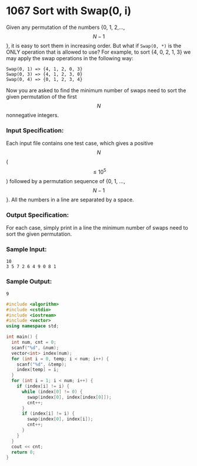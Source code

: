 # 1067 Sort with Swap(0, i)
Given any permutation of the numbers {0, 1, 2,..., $$N-1$$}, it is easy to sort them in increasing order.  But what if `Swap(0, *)` is the ONLY operation that is allowed to use?  For example, to sort {4, 0, 2, 1, 3} we may apply the swap operations in the following way:
```
Swap(0, 1) => {4, 1, 2, 0, 3}
Swap(0, 3) => {4, 1, 2, 3, 0}
Swap(0, 4) => {0, 1, 2, 3, 4}
```
Now you are asked to find the minimum number of swaps need to sort the given permutation of the first $$N$$ nonnegative integers.

### Input Specification:

Each input file contains one test case, which gives a positive $$N$$ ($$\le 10^5$$) followed by a permutation sequence of {0, 1, ..., $$N-1$$}.  All the numbers in a line are separated by a space.

### Output Specification:

For each case, simply print in a line the minimum number of swaps need to sort the given permutation.

### Sample Input:
```in
10
3 5 7 2 6 4 9 0 8 1
```

### Sample Output:
```out
9
```
```cpp
#include <algorithm>
#include <cstdio>
#include <iostream>
#include <vector>
using namespace std;

int main() {
  int num, cnt = 0;
  scanf("%d", &num);
  vector<int> index(num);
  for (int i = 0, temp; i < num; i++) {
    scanf("%d", &temp);
    index[temp] = i;
  }
  for (int i = 1; i < num; i++) {
    if (index[i] != i) {
      while (index[0] != 0) {
        swap(index[0], index[index[0]]);
        cnt++;
      }
      if (index[i] != i) {
        swap(index[0], index[i]);
        cnt++;
      }
    }
  }
  cout << cnt;
  return 0;
}
```